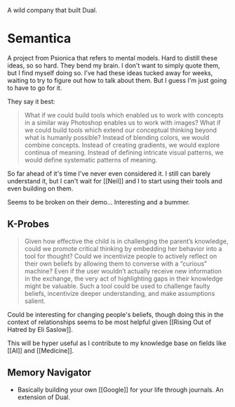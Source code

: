 A wild company that built Dual. 

# Semantica

A project from Psionica that refers to mental models. Hard to distill these ideas, so so hard. They bend my brain. I don't want to simply quote them, but I find myself doing so. I've had these ideas tucked away for weeks, waiting to try to figure out how to talk about them. But I guess I'm just going to have to go for it. 

They say it best: 

> What if we could build tools which enabled us to work with concepts in a similar way Photoshop enables us to work with images? What if we could build tools which extend our conceptual thinking beyond what is humanly possible? Instead of blending colors, we would combine concepts. Instead of creating gradients, we would explore continua of meaning. Instead of defining intricate visual patterns, we would define systematic patterns of meaning.

So far ahead of it's time I've never even considered it. I still can barely understand it, but I can't wait for [[Neil]] and I to start using their tools and even building on them. 

Seems to be broken on their demo... Interesting and a bummer. 

## K-Probes

> Given how effective the child is in challenging the parent’s knowledge, could we promote critical thinking by embedding her behavior into a tool for thought? Could we incentivize people to actively reflect on their own beliefs by allowing them to converse with a “curious” machine? Even if the user wouldn’t actually receive new information in the exchange, the very act of highlighting gaps in their knowledge might be valuable. Such a tool could be used to challenge faulty beliefs, incentivize deeper understanding, and make assumptions salient.

Could be interesting for changing people's beliefs, though doing this in the context of relationships seems to be most helpful given [[Rising Out of Hatred by Eli Saslow]]. 

This will be hyper useful as I contribute to my knowledge base on fields like [[AI]] and [[Medicine]]. 

## Memory Navigator

- Basically building your own [[Google]] for your life through journals. An extension of Dual. 
